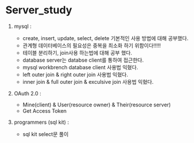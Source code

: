 # Server_study


1. mysql : 
   - create, insert, update, select, delete 기본적인 사용 방법에 대해 공부했다.
   - 관계형 데이터베이스의 필요성은 중복을 최소화 하기 위함이다!!!!!
   - 테이블 분리하기, join사용 하는법에 대해 공부 했다.
   - database server는 databse client를 통하여 접근한다.
   - mysql workbrench database client 사용법 익혔다.     
   - left outer join & right outer join 사용법 익혔다.
   - inner join & full outer join & exculsive join 사용법 익혔다.


2. OAuth 2.0 :
   - Mine(client) & User(resource owner) & Their(resource server)
   - Get Access Token  



3. programmers (sql kit) :          
   - sql kit select문 풀이
